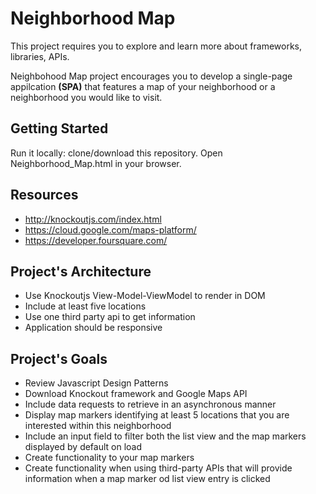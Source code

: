 # Neighborhood Map

This project requires you to explore and learn more about frameworks, libraries, APIs.

Neighbohood Map project encourages you to develop a single-page appilcation **(SPA)** that features a map of your neighborhood or a neighborhood you would like to visit. 

## Getting Started
Run it locally: clone/download this repository. Open Neighborhood_Map.html in your browser.

## Resources

* http://knockoutjs.com/index.html
* https://cloud.google.com/maps-platform/
* https://developer.foursquare.com/

## Project's Architecture

* Use Knockoutjs View-Model-ViewModel to render in DOM
* Include at least five locations
* Use one third party api to get information
* Application should be responsive


## Project's Goals

* Review Javascript Design Patterns
* Download Knockout framework and Google Maps API
* Include data requests to retrieve in an asynchronous manner
* Display map  markers identifying at least 5 locations that you are interested within this neighborhood
* Include an input field to filter both the list view and the map markers displayed by default on load
* Create functionality to your map markers
* Create functionality when using third-party APIs that will provide information when a map marker od list view entry is clicked






